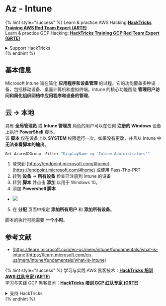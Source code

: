 # Az - Intune

{% hint style="success" %}
Learn & practice AWS Hacking:<img src="../../../.gitbook/assets/image (1).png" alt="" data-size="line">[**HackTricks Training AWS Red Team Expert (ARTE)**](https://training.hacktricks.xyz/courses/arte)<img src="../../../.gitbook/assets/image (1).png" alt="" data-size="line">\
Learn & practice GCP Hacking: <img src="../../../.gitbook/assets/image (2).png" alt="" data-size="line">[**HackTricks Training GCP Red Team Expert (GRTE)**<img src="../../../.gitbook/assets/image (2).png" alt="" data-size="line">](https://training.hacktricks.xyz/courses/grte)

<details>

<summary>Support HackTricks</summary>

* Check the [**subscription plans**](https://github.com/sponsors/carlospolop)!
* **Join the** 💬 [**Discord group**](https://discord.gg/hRep4RUj7f) or the [**telegram group**](https://t.me/peass) or **follow** us on **Twitter** 🐦 [**@hacktricks\_live**](https://twitter.com/hacktricks\_live)**.**
* **Share hacking tricks by submitting PRs to the** [**HackTricks**](https://github.com/carlospolop/hacktricks) and [**HackTricks Cloud**](https://github.com/carlospolop/hacktricks-cloud) github repos.

</details>
{% endhint %}

## 基本信息

Microsoft Intune 旨在简化 **应用程序和设备管理** 的过程。它的功能覆盖多种设备，包括移动设备、桌面计算机和虚拟终端。Intune 的核心功能围绕 **管理用户访问和简化组织网络中应用程序和设备的管理**。

## 云 -> 本地

具有 **全局管理员** 或 **Intune 管理员** 角色的用户可以在任何 **注册的 Windows** 设备上执行 **PowerShell** 脚本。\
该 **脚本** 仅在设备上以 **SYSTEM** 权限运行一次，如果没有更改，并且从 Intune 中 **无法查看脚本的输出**。
```powershell
Get-AzureADGroup -Filter "DisplayName eq 'Intune Administrators'"
```
1. 登录到 [https://endpoint.microsoft.com/#home](https://endpoint.microsoft.com/#home) 或使用 Pass-The-PRT
2. 转到 **设备** -> **所有设备** 检查已注册到 Intune 的设备
3. 转到 **脚本** 并点击 **添加** 以用于 Windows 10。
4. 添加 **Powershell 脚本**
* ![](<../../../.gitbook/assets/image (264).png>)
5. 在 **分配** 页面中指定 **添加所有用户** 和 **添加所有设备**。

脚本的执行可能需要 **一个小时**。

## 参考文献

* [https://learn.microsoft.com/en-us/mem/intune/fundamentals/what-is-intune](https://learn.microsoft.com/en-us/mem/intune/fundamentals/what-is-intune)

{% hint style="success" %}
学习与实践 AWS 黑客技术：<img src="../../../.gitbook/assets/image (1).png" alt="" data-size="line">[**HackTricks 培训 AWS 红队专家 (ARTE)**](https://training.hacktricks.xyz/courses/arte)<img src="../../../.gitbook/assets/image (1).png" alt="" data-size="line">\
学习与实践 GCP 黑客技术：<img src="../../../.gitbook/assets/image (2).png" alt="" data-size="line">[**HackTricks 培训 GCP 红队专家 (GRTE)**<img src="../../../.gitbook/assets/image (2).png" alt="" data-size="line">](https://training.hacktricks.xyz/courses/grte)

<details>

<summary>支持 HackTricks</summary>

* 查看 [**订阅计划**](https://github.com/sponsors/carlospolop)!
* **加入** 💬 [**Discord 群组**](https://discord.gg/hRep4RUj7f) 或 [**电报群组**](https://t.me/peass) 或 **关注** 我们的 **Twitter** 🐦 [**@hacktricks\_live**](https://twitter.com/hacktricks\_live)**.**
* **通过向** [**HackTricks**](https://github.com/carlospolop/hacktricks) 和 [**HackTricks Cloud**](https://github.com/carlospolop/hacktricks-cloud) github 仓库提交 PR 来分享黑客技巧。

</details>
{% endhint %}
